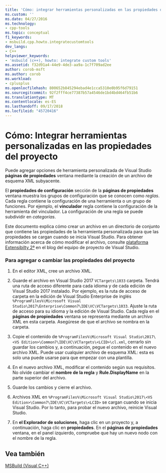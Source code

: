 ```yaml
---
title: 'Cómo: integrar herramientas personalizadas en las propiedades del proyecto | Microsoft Docs'
ms.custom: ''
ms.date: 04/27/2016
ms.technology:
- cpp-tools
ms.topic: conceptual
f1_keywords:
- msbuild.cpp.howto.integratecustomtools
dev_langs:
- C++
helpviewer_keywords:
- 'msbuild (c++), howto: integrate custom tools'
ms.assetid: f32d91a4-44e9-4de3-aa9a-1c7f709ad2ee
author: corob-msft
ms.author: corob
ms.workload:
- cplusplus
ms.openlocfilehash: 800652b845294ebad4e1cca5310e0b95f6d79151
ms.sourcegitcommit: 92f2fff4ce77387b57a4546de1bd4bd464fb51b6
ms.translationtype: MT
ms.contentlocale: es-ES
ms.lasthandoff: 09/17/2018
ms.locfileid: "45720416"
---
```

# <a name="how-to-integrate-custom-tools-into-the-project-properties"></a>Cómo: Integrar herramientas personalizadas en las propiedades del proyecto

Puede agregar opciones de herramienta personalizada de Visual Studio **páginas de propiedades** ventana mediante la creación de un archivo de esquema XML subyacente.

El **propiedades de configuración** sección de la **páginas de propiedades** ventana muestra los grupos de configuración que se conocen como *reglas*. Cada regla contiene la configuración de una herramienta o un grupo de funciones. Por ejemplo, el **vinculador** regla contiene la configuración de la herramienta del vinculador. La configuración de una regla se puede subdividir en *categorías*.

Este documento explica cómo crear un archivo en un directorio de conjunto que contiene las propiedades de la herramienta personalizada para que las propiedades se cargan cuando se inicia Visual Studio. Para obtener información acerca de cómo modificar el archivo, consulte [plataforma Extensibilty 2ª](https://blogs.msdn.microsoft.com/vsproject/2009/06/18/platform-extensibility-part-2/) en el blog del equipo de proyecto de Visual Studio.

### <a name="to-add-or-change-project-properties"></a>Para agregar o cambiar las propiedades del proyecto

1. En el editor XML, cree un archivo XML.

1. Guarde el archivo en Visual Studio 2017 `VCTargets\1033` carpeta. Tendrá una ruta de acceso diferente para cada idioma y de cada edición de Visual Studio 2017 instalado. Por ejemplo, es la ruta de acceso de carpeta en la edición de Visual Studio Enterprise de inglés `%ProgramFiles%\Microsoft Visual Studio\2017\Enterprise\Common7\IDE\VC\VCTargets\1033`. Ajuste la ruta de acceso para su idioma y la edición de Visual Studio. Cada regla en el **páginas de propiedades** ventana se representa mediante un archivo XML en esta carpeta. Asegúrese de que el archivo se nombra en la carpeta.

1. Copie el contenido de `%ProgramFiles%\Microsoft Visual Studio\2017\<VS Edition>\Common7\IDE\VC\VCTargets\<LCID>\cl.xml`, cerrarlo sin guardar los cambios y, a continuación, pegue el contenido en el nuevo archivo XML. Puede usar cualquier archivo de esquema XML: esta es solo una puede usarse para que empezar con una plantilla.

1. En el nuevo archivo XML, modificar el contenido según sus requisitos. No olvide cambiar el **nombre de la regla** y **Rule.DisplayName** en la parte superior del archivo.

1. Guarde los cambios y cierre el archivo.

1. Archivos XML en `%ProgramFiles%\Microsoft Visual Studio\2017\<VS Edition>\Common7\IDE\VC\VCTargets\<LCID>` se cargan cuando se inicia Visual Studio. Por lo tanto, para probar el nuevo archivo, reinicie Visual Studio.

1. En **el Explorador de soluciones**, haga clic en un proyecto y, a continuación, haga clic en **propiedades**. En el **páginas de propiedades** ventana, en el panel izquierdo, compruebe que hay un nuevo nodo con el nombre de la regla.

## <a name="see-also"></a>Vea también

[MSBuild (Visual C++)](../build/msbuild-visual-cpp.md)
